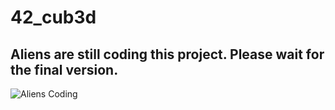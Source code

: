 # 42_cub3d

## Aliens are still coding this project. Please wait for the final version.
![Aliens Coding](https://cdn.leonardo.ai/users/a704a5e9-7e95-4062-9f1b-7e8630be04f6/generations/47734964-3444-4ad4-9b20-c4f1f3b8f402/Default_two_aliens_focused_while_coding_2.jpg)